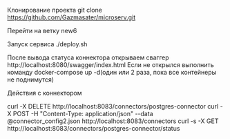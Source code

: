 Клонирование проекта
git clone https://github.com/Gazmasater/microserv.git

Перейти на ветку new6

Запуск сервиса
./deploy.sh

После вывода статуса коннектора открываем сваггер
http://localhost:8080/swagger/index.html
Если не открылся выполнить команду docker-compose up -d(один или 2 раза, пока все контейнеры не поднимутся)

Действия с коннектором

curl -X DELETE http://localhost:8083/connectors/postgres-connector
curl -X POST -H "Content-Type: application/json" --data @connector_config2.json http://localhost:8083/connectors
curl -s -X GET http://localhost:8083/connectors/postgres-connector/status

